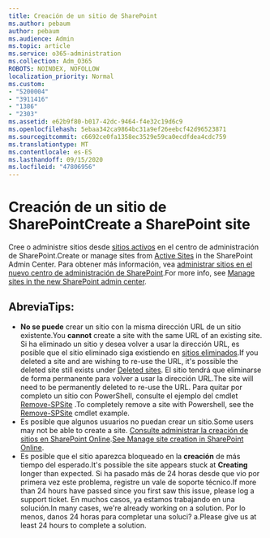 ```yaml
---
title: Creación de un sitio de SharePoint
ms.author: pebaum
author: pebaum
ms.audience: Admin
ms.topic: article
ms.service: o365-administration
ms.collection: Adm_O365
ROBOTS: NOINDEX, NOFOLLOW
localization_priority: Normal
ms.custom:
- "5200004"
- "3911416"
- "1386"
- "2303"
ms.assetid: e62b9f80-b017-42dc-9464-f4e32c19d6c9
ms.openlocfilehash: 5ebaa342ca9864bc31a9ef26eebcf42d96523871
ms.sourcegitcommit: c6692ce0fa1358ec3529e59ca0ecdfdea4cdc759
ms.translationtype: MT
ms.contentlocale: es-ES
ms.lasthandoff: 09/15/2020
ms.locfileid: "47806956"
---
```

# <a name="create-a-sharepoint-site"></a><span data-ttu-id="418eb-102">Creación de un sitio de SharePoint</span><span class="sxs-lookup"><span data-stu-id="418eb-102">Create a SharePoint site</span></span>

<span data-ttu-id="418eb-103">Cree o administre sitios desde [sitios activos](https://admin.microsoft.com/sharepoint?page=sitemanagement&modern=true) en el centro de administración de SharePoint.</span><span class="sxs-lookup"><span data-stu-id="418eb-103">Create or manage sites from [Active Sites](https://admin.microsoft.com/sharepoint?page=sitemanagement&modern=true) in the SharePoint Admin Center.</span></span> <span data-ttu-id="418eb-104">Para obtener más información, vea [administrar sitios en el nuevo centro de administración de SharePoint](https://docs.microsoft.com/sharepoint/manage-site-creation).</span><span class="sxs-lookup"><span data-stu-id="418eb-104">For more info, see [Manage sites in the new SharePoint admin center](https://docs.microsoft.com/sharepoint/manage-site-creation).</span></span> 

## <a name="tips"></a><span data-ttu-id="418eb-105">Abrevia</span><span class="sxs-lookup"><span data-stu-id="418eb-105">Tips:</span></span>

- <span data-ttu-id="418eb-106">**No se puede** crear un sitio con la misma dirección URL de un sitio existente.</span><span class="sxs-lookup"><span data-stu-id="418eb-106">You **cannot** create a site with the same URL of an existing site.</span></span> <span data-ttu-id="418eb-107">Si ha eliminado un sitio y desea volver a usar la dirección URL, es posible que el sitio eliminado siga existiendo en [sitios eliminados](https://admin.microsoft.com/sharepoint?page=recyclebin&modern=true).</span><span class="sxs-lookup"><span data-stu-id="418eb-107">If you deleted a site and are wishing to re-use the URL, it's possible the deleted site still exists under [Deleted sites](https://admin.microsoft.com/sharepoint?page=recyclebin&modern=true).</span></span> <span data-ttu-id="418eb-108">El sitio tendrá que eliminarse de forma permanente para volver a usar la dirección URL.</span><span class="sxs-lookup"><span data-stu-id="418eb-108">The site will need to be permanently deleted to re-use the URL.</span></span> <span data-ttu-id="418eb-109">Para quitar por completo un sitio con PowerShell, consulte el ejemplo del cmdlet [Remove-SPSite](https://docs.microsoft.com/sharepoint/manage-sites-in-new-admin-center#delete-a-site) .</span><span class="sxs-lookup"><span data-stu-id="418eb-109">To completely remove a site with Powershell, see the [Remove-SPSite](https://docs.microsoft.com/sharepoint/manage-sites-in-new-admin-center#delete-a-site) cmdlet example.</span></span>
- <span data-ttu-id="418eb-110">Es posible que algunos usuarios no puedan crear un sitio.</span><span class="sxs-lookup"><span data-stu-id="418eb-110">Some users may not be able to create a site.</span></span> <span data-ttu-id="418eb-111">[Consulte administrar la creación de sitios en SharePoint Online](https://docs.microsoft.com/sharepoint/manage-site-creation).</span><span class="sxs-lookup"><span data-stu-id="418eb-111">[See Manage site creation in SharePoint Online](https://docs.microsoft.com/sharepoint/manage-site-creation).</span></span>
- <span data-ttu-id="418eb-112">Es posible que el sitio aparezca bloqueado en la **creación** de más tiempo del esperado.</span><span class="sxs-lookup"><span data-stu-id="418eb-112">It's possible the site appears stuck at **Creating** longer than expected.</span></span> <span data-ttu-id="418eb-113">Si ha pasado más de 24 horas desde que vio por primera vez este problema, registre un vale de soporte técnico.</span><span class="sxs-lookup"><span data-stu-id="418eb-113">If more than 24 hours have passed since you first saw this issue, please log a support ticket.</span></span> <span data-ttu-id="418eb-114">En muchos casos, ya estamos trabajando en una solución.</span><span class="sxs-lookup"><span data-stu-id="418eb-114">In many cases, we're already working on a solution.</span></span> <span data-ttu-id="418eb-115">Por lo menos, danos 24 horas para completar una soluci? a.</span><span class="sxs-lookup"><span data-stu-id="418eb-115">Please give us at least 24 hours to complete a solution.</span></span>
